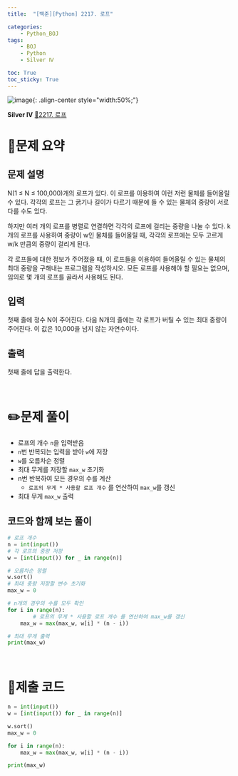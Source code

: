 ```yaml
---
title:  "[백준][Python] 2217. 로프" 

categories: 
    - Python_BOJ
tags: 
    - BOJ
    - Python
    - Silver Ⅳ

toc: True
toc_sticky: True
---
```

![image](https://github.com/user-attachments/assets/32319fe8-99e9-4031-b5d1-9f1909b510dc){: .align-center style="width:50%;"}

**Silver Ⅳ** 
[🔗2217. 로프](https://www.acmicpc.net/problem/2217)

# 📝문제 요약

## 문제 설명
N(1 ≤ N ≤ 100,000)개의 로프가 있다. 이 로프를 이용하여 이런 저런 물체를 들어올릴 수 있다. 각각의 로프는 그 굵기나 길이가 다르기 때문에 들 수 있는 물체의 중량이 서로 다를 수도 있다.

하지만 여러 개의 로프를 병렬로 연결하면 각각의 로프에 걸리는 중량을 나눌 수 있다. k개의 로프를 사용하여 중량이 w인 물체를 들어올릴 때, 각각의 로프에는 모두 고르게 w/k 만큼의 중량이 걸리게 된다.

각 로프들에 대한 정보가 주어졌을 때, 이 로프들을 이용하여 들어올릴 수 있는 물체의 최대 중량을 구해내는 프로그램을 작성하시오. 모든 로프를 사용해야 할 필요는 없으며, 임의로 몇 개의 로프를 골라서 사용해도 된다.

## 입력
첫째 줄에 정수 N이 주어진다. 다음 N개의 줄에는 각 로프가 버틸 수 있는 최대 중량이 주어진다. 이 값은 10,000을 넘지 않는 자연수이다.

## 출력
첫째 줄에 답을 출력한다.


<br>

# ✏️문제 풀이
- 로프의 개수 `n`을 입력받음
- `n`번 반복되는 입력을 받아 `w`에 저장
- `w`를 오름차순 정렬
- 최대 무게를 저장할 `max_w`  초기화
- n번 반복하여 모든 경우의 수를 계산
    - `로프의 무게 * 사용할 로프 개수` 를 연산하여 `max_w`를 갱신
- 최대 무게 `max_w` 출력

## 코드와 함께 보는 풀이

```python
# 로프 개수 
n = int(input())
# 각 로프의 중량 저장
w = [int(input()) for _ in range(n)]

# 오름차순 정렬
w.sort()
# 최대 중량 저장할 변수 초기화
max_w = 0

# n개의 경우의 수를 모두 확인
for i in range(n):
		# 로프의 무게 * 사용할 로프 개수 를 연산하여 max_w를 갱신
    max_w = max(max_w, w[i] * (n - i))

# 최대 무게 출력
print(max_w)
```

<br>

# 💯제출 코드
```python
n = int(input())
w = [int(input()) for _ in range(n)]

w.sort()
max_w = 0

for i in range(n):
    max_w = max(max_w, w[i] * (n - i))

print(max_w)
```